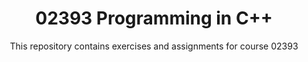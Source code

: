 <div align="center">
  <h1>02393 Programming in C++</h1>
  <p>This repository contains exercises and assignments for course 02393</p>
</div>

